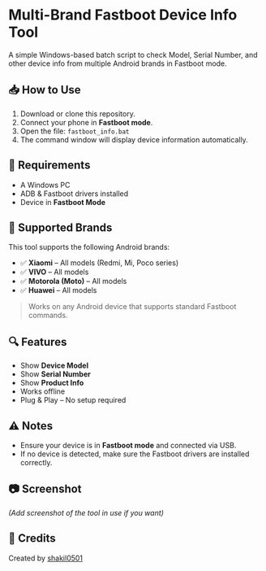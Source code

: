 # Multi-Brand Fastboot Device Info Tool

A simple Windows-based batch script to check Model, Serial Number, and other device info from multiple Android brands in Fastboot mode.

## 📥 How to Use

1. Download or clone this repository.
2. Connect your phone in **Fastboot mode**.
3. Open the file: `fastboot_info.bat`
4. The command window will display device information automatically.

## 🧰 Requirements

- A Windows PC
- ADB & Fastboot drivers installed
- Device in **Fastboot Mode**

## 📱 Supported Brands

This tool supports the following Android brands:

- ✅ **Xiaomi** – All models (Redmi, Mi, Poco series)
- ✅ **VIVO** – All models
- ✅ **Motorola (Moto)** – All models
- ✅ **Huawei** – All models

> Works on any Android device that supports standard Fastboot commands.

## 🔍 Features

- Show **Device Model**
- Show **Serial Number**
- Show **Product Info**
- Works offline
- Plug & Play – No setup required

## ⚠️ Notes

- Ensure your device is in **Fastboot mode** and connected via USB.
- If no device is detected, make sure the Fastboot drivers are installed correctly.

## 📷 Screenshot

*(Add screenshot of the tool in use if you want)*

## 🙏 Credits

Created by [shakil0501](https://github.com/shakil0501)
